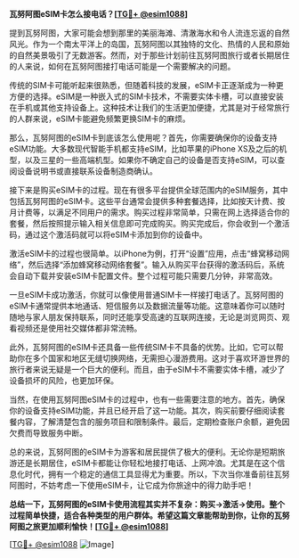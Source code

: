 **瓦努阿图eSIM卡怎么接电话？[[TG💪+ @esim1088](https://t.me/s/esim1088)]**

提到瓦努阿图，大家可能会想到那里的美丽海滩、清澈海水和令人流连忘返的自然风光。作为一个南太平洋上的岛国，瓦努阿图以其独特的文化、热情的人民和原始的自然美景吸引了无数游客。然而，对于那些计划前往瓦努阿图旅行或者长期居住的人来说，如何在瓦努阿图接打电话可能是一个需要解决的问题。

传统的SIM卡可能听起来很熟悉，但随着科技的发展，eSIM卡正逐渐成为一种更方便的选择。eSIM是一种嵌入式的SIM卡技术，不需要实体卡槽，可以直接安装在手机或其他支持设备上。这种技术让我们的生活更加便捷，尤其是对于经常旅行的人群来说，eSIM卡能避免频繁更换SIM卡的麻烦。

那么，瓦努阿图的eSIM卡到底该怎么使用呢？首先，你需要确保你的设备支持eSIM功能。大多数现代智能手机都支持eSIM，比如苹果的iPhone XS及之后的机型，以及三星的一些高端机型。如果你不确定自己的设备是否支持eSIM，可以查阅设备说明书或直接联系设备制造商确认。

接下来是购买eSIM卡的过程。现在有很多平台提供全球范围内的eSIM服务，其中包括瓦努阿图的eSIM卡。这些平台通常会提供多种套餐选择，比如按天计费、按月计费等，以满足不同用户的需求。购买过程非常简单，只需在网上选择适合你的套餐，然后按照提示输入相关信息即可完成购买。购买完成后，你会收到一个激活码，通过这个激活码就可以将eSIM卡添加到你的设备中。

激活eSIM卡的过程也很简单。以iPhone为例，打开“设置”应用，点击“蜂窝移动网络”，然后选择“添加蜂窝移动网络套餐”。输入从购买平台获得的激活码后，系统会自动下载并安装eSIM卡配置文件。整个过程可能只需要几分钟，非常高效。

一旦eSIM卡成功激活，你就可以像使用普通SIM卡一样接打电话了。瓦努阿图的eSIM卡通常提供本地通话、短信服务以及数据流量等功能。这意味着你可以随时随地与家人朋友保持联系，同时还能享受高速的互联网连接，无论是浏览网页、观看视频还是使用社交媒体都非常流畅。

此外，瓦努阿图的eSIM卡还具备一些传统SIM卡不具备的优势。比如，它可以帮助你在多个国家和地区无缝切换网络，无需担心漫游费用。这对于喜欢环游世界的旅行者来说无疑是一个巨大的便利。而且，由于eSIM卡不需要实体卡槽，减少了设备损坏的风险，也更加环保。

当然，在使用瓦努阿图eSIM卡的过程中，也有一些需要注意的地方。首先，确保你的设备支持eSIM功能，并且已经开启了这一功能。其次，购买前要仔细阅读套餐内容，了解清楚包含的服务项目和限制条件。最后，定期检查账户余额，避免因欠费而导致服务中断。

总的来说，瓦努阿图的eSIM卡为游客和居民提供了极大的便利。无论你是短期旅游还是长期居住，eSIM卡都能让你轻松地接打电话、上网冲浪。尤其是在这个信息化时代，拥有一个稳定的通信工具显得尤为重要。所以，下次当你准备前往瓦努阿图时，不妨考虑一下使用eSIM卡，让它成为你旅途中的得力助手吧！

**总结一下，瓦努阿图的eSIM卡使用流程其实并不复杂：购买→激活→使用。整个过程简单快捷，适合各种类型的用户群体。希望这篇文章能帮助到你，让你的瓦努阿图之旅更加顺利愉快！[[TG💪+ @esim1088](https://t.me/s/esim1088)]**

[[TG💪+ @esim1088](https://t.me/s/esim1088) ![Image](https://i.postimg.cc/4NQfJmqS/Snipaste-2025-05-13-00-14-12.png)]